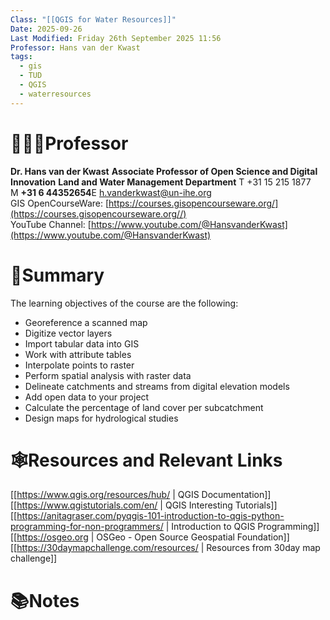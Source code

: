 ```yaml
---
Class: "[[QGIS for Water Resources]]"
Date: 2025-09-26
Last Modified: Friday 26th September 2025 11:56
Professor: Hans van der Kwast
tags:
  - gis
  - TUD
  - QGIS
  - waterresources
---
```

# 👨🏽‍🏫Professor

**Dr. Hans van der Kwast**
**Associate Professor of Open Science and Digital Innovation** **Land and Water Management Department**
T +31 15 215 1877  
M **+31 6 44352654**E [h.vanderkwast@un-ihe.org](mailto:h.vanderkwast@un-ihe.org)  
GIS OpenCourseWare: [https://courses.gisopencourseware.org/](https://courses.gisopencourseware.org//)  
YouTube Channel: [https://www.youtube.com/@HansvanderKwast](https://www.youtube.com/@HansvanderKwast)

# 📖Summary

The learning objectives of the course are the following:

- Georeference a scanned map
- Digitize vector layers
- Import tabular data into GIS
- Work with attribute tables
- Interpolate points to raster
- Perform spatial analysis with raster data
- Delineate catchments and streams from digital elevation models
- Add open data to your project
- Calculate the percentage of land cover per subcatchment
- Design maps for hydrological studies


# 🕸️Resources and Relevant Links

[[https://www.qgis.org/resources/hub/ | QGIS Documentation]]
[[https://www.qgistutorials.com/en/ | QGIS Interesting Tutorials]]
[[https://anitagraser.com/pyqgis-101-introduction-to-qgis-python-programming-for-non-programmers/ | Introduction to QGIS Programming]]
[[https://osgeo.org | OSGeo - Open Source Geospatial Foundation]]
[[https://30daymapchallenge.com/resources/ | Resources from 30day map challenge]]




# 📚Notes



